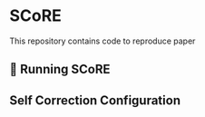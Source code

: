 # SCoRE

This repository contains code to reproduce paper

## 🚀 Running SCoRE

## Self Correction Configuration

